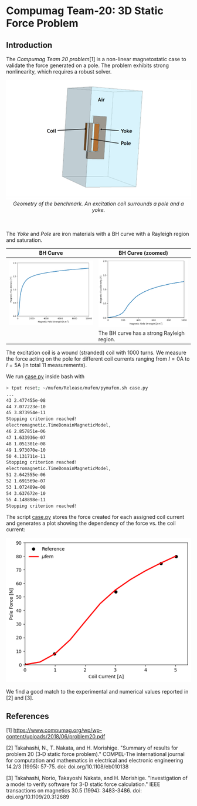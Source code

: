 
# Compumag Team-20: 3D Static Force Problem

## Introduction

The *Compumag Team 20 problem*[1] is a non-linear magnetostatic case to validate the force generated on a pole.
The problem exhibits strong nonlinearity, which requires a robust solver.

<div align="center">
<img src="./data/Geometry.png" alt="drawing" width="600">
</div>
<div align="center">
<em>Geometry of the benchmark. An excitation coil surrounds a pole and a yoke.</em>
</div>
<br /><br />


The *Yoke* and *Pole* are iron materials with a BH curve with a Rayleigh region and saturation.

| BH Curve | BH Curve (zoomed) |
| --- | --- |
| ![Residuals](./data/bh_curve.png) | ![Magnetic Flux Density](./data/bh_curve_low.png) |
| | The BH curve has a strong Rayleigh region. |


The excitation coil is a wound (stranded) coil with 1000 turns. We measure the force acting on the pole for different coil currents ranging
from $I=0\text{A}$ to $I=5\text{A}$ (in total 11 measurements).


We run [case.py](case.py) inside bash with
```bash
> tput reset; ~/mufem/Release/mufem/pymufem.sh case.py 
...
43 2.477455e-08
44 7.077223e-10
45 3.873954e-11
Stopping criterion reached!
electromagnetic.TimeDomainMagneticModel, 
46 2.857851e-06
47 1.633936e-07
48 1.051301e-08
49 1.973070e-10
50 4.131711e-11
Stopping criterion reached!
electromagnetic.TimeDomainMagneticModel, 
51 2.642555e-06
52 1.691569e-07
53 1.072489e-08
54 3.637672e-10
55 4.148898e-11
Stopping criterion reached!
```

The script [case.py](case.py) stores the force created for each assigned coil current and generates a plot showing the dependency of the
force vs. the coil current:

![Force vs Current](Force_vs_Current.png)
  
We find a good match to the experimental and numerical values reported in [2] and [3].

## References

[1] https://www.compumag.org/wp/wp-content/uploads/2018/06/problem20.pdf

[2] Takahashi, N., T. Nakata, and H. Morishige. "Summary of results for problem 20 (3‐D static force problem)." COMPEL-The international journal for computation and mathematics in electrical and electronic engineering 14.2/3 (1995): 57-75. doi: doi.org/10.1108/eb010138

[3] Takahashi, Norio, Takayoshi Nakata, and H. Morishige. "Investigation of a model to verify software for 3-D static force calculation." IEEE transactions on magnetics 30.5 (1994): 3483-3486. doi: doi.org/10.1109/20.312689